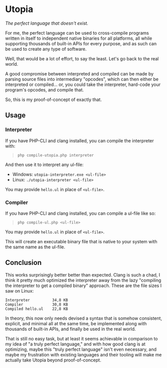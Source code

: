 # Utopia

*The perfect language that doesn't exist.*

For me, the perfect language can be used to cross-compile programs written in itself to independent native binaries for all platforms, all while supporting thousands of built-in APIs for every purpose, and as such can be used to create any type of software.

Well, that would be a lot of effort, to say the least. Let's go back to the real world.

A good compromise between interpreted and compiled can be made by parsing source files into intermediary "opcodes", which can then either be interpreted or compiled... or, you could take the interpreter, hard-code your program's opcodes, and compile that.

So, this is my proof-of-concept of exactly that.

## Usage

### Interpreter

If you have PHP-CLI and clang installed, you can compile the interpreter with:

> `php compile-utopia.php interpreter`

And then use it to interpret any ul-file:

- Windows: `utopia-interpreter.exe <ul-file>`
- Linux: `./utopia-interpreter <ul-file>`

You may provide `hello.ul` in place of `<ul-file>`.

### Compiler

If you have PHP-CLI and clang installed, you can compile a ul-file like so:

> `php compile-ul.php <ul-file>`

You may provide `hello.ul` in place of `<ul-file>`.

This will create an executable binary file that is native to your system with the same name as the ul-file.

## Conclusion

This works surprisingly better better than expected. Clang is such a chad, I think it pretty much optimized the interpreter away from the lazy "compiling the interpreter to get a compiled binary" approach. These are the file sizes I saw on Linux:

```
Interpreter          34,8 KB
Compiler             30,8 KB
Compiled hello.ul    22,8 KB
```

In theory, this now only needs devised a syntax that is somehow consistent, explicit, and minimal all at the same time, be implemented along with thousands of built-in APIs, and finally be used in the real world.

That is still no easy task, but at least it seems achievable in comparison to my idea of "a truly perfect language," and with how good clang is at optimizing, maybe this "truly perfect language" isn't even necessary, and maybe my frustration with existing languages and their tooling will make me actually take Utopia beyond proof-of-concept.
